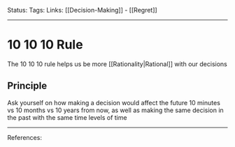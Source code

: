 Status:
Tags:
Links: [[Decision-Making]] - [[Regret]]
___
# 10 10 10 Rule
The 10 10 10 rule helps us be more [[Rationality|Rational]] with our decisions
## Principle
Ask yourself on how making a decision would affect the future 10 minutes vs 10 months vs 10 years from now, as well as making the same decision in the past with the same time levels of time
___
References:
